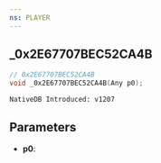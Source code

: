 ```yaml
---
ns: PLAYER
---
```

## _0x2E67707BEC52CA4B

```c
// 0x2E67707BEC52CA4B
void _0x2E67707BEC52CA4B(Any p0);
```

```
NativeDB Introduced: v1207
```

## Parameters
* **p0**:
